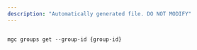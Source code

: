 ```yaml
---
description: "Automatically generated file. DO NOT MODIFY"
---
```


```cli

mgc groups get --group-id {group-id}

```